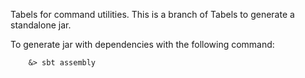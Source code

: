Tabels for command utilities. This is a branch of Tabels to generate a standalone jar.

To generate jar with dependencies with the following command:

		&> sbt assembly

